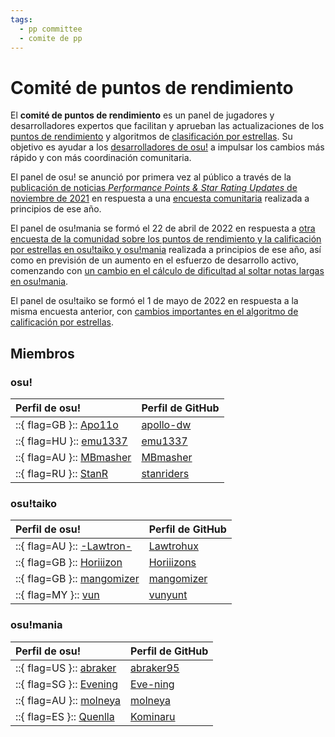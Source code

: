 ```yaml
---
tags:
  - pp committee
  - comite de pp
---
```


# Comité de puntos de rendimiento

El **comité de puntos de rendimiento** es un panel de jugadores y desarrolladores expertos que facilitan y aprueban las actualizaciones de los [puntos de rendimiento](/wiki/Performance_points) y algoritmos de [clasificación por estrellas](/wiki/Beatmap/Star_rating). Su objetivo es ayudar a los [desarrolladores de osu!](/wiki/People/Developers) a impulsar los cambios más rápido y con más coordinación comunitaria.

El panel de osu! se anunció por primera vez al público a través de la [publicación de noticias *Performance Points & Star Rating Updates* de noviembre de 2021](https://osu.ppy.sh/home/news/2021-11-09-performance-points-star-rating-updates) en respuesta a una [encuesta comunitaria](https://osu.ppy.sh/home/news/2021-08-17-pp-sr-survey) realizada a principios de ese año.

El panel de osu!mania se formó el 22 de abril de 2022 en respuesta a [otra encuesta de la comunidad sobre los puntos de rendimiento y la calificación por estrellas en osu!taiko y osu!mania](https://osu.ppy.sh/home/news/2022-01-14-taiko-mania-pp-sr-survey) realizada a principios de ese año, así como en previsión de un aumento en el esfuerzo de desarrollo activo, comenzando con [un cambio en el cálculo de dificultad al soltar notas largas en osu!mania](https://github.com/ppy/osu/pull/17913).

El panel de osu!taiko se formó el 1 de mayo de 2022 en respuesta a la misma encuesta anterior, con [cambios importantes en el algoritmo de calificación por estrellas](https://docs.google.com/document/d/1Z5GC4DMqOVzeIERMSK3qpQaqjq-sVnhbuoxAwy9qxDs/edit).

## Miembros

### osu!

| Perfil de osu! | Perfil de GitHub |
| :-- | :-- |
| ::{ flag=GB }:: [Apo11o](https://osu.ppy.sh/users/9558549) | [apollo-dw](https://github.com/apollo-dw) |
| ::{ flag=HU }:: [emu1337](https://osu.ppy.sh/users/2185987) | [emu1337](https://github.com/emu1337) |
| ::{ flag=AU }:: [MBmasher](https://osu.ppy.sh/users/4498616) | [MBmasher](https://github.com/MBmasher) |
| ::{ flag=RU }:: [StanR](https://osu.ppy.sh/users/7217455) | [stanriders](https://github.com/stanriders) |

### osu!taiko

| Perfil de osu! | Perfil de GitHub |
| :-- | :-- |
| ::{ flag=AU }:: [-Lawtron-](https://osu.ppy.sh/users/11475208) | [Lawtrohux](https://github.com/Lawtrohux) |
| ::{ flag=GB }:: [Horiiizon](https://osu.ppy.sh/users/8071438) | [Horiiizons](https://github.com/Horiiizons) |
| ::{ flag=GB }:: [mangomizer](https://osu.ppy.sh/users/1893718) | [mangomizer](https://github.com/mangomizer) |
| ::{ flag=MY }:: [vun](https://osu.ppy.sh/users/6932501) | [vunyunt](https://github.com/vunyunt) |

### osu!mania

| Perfil de osu! | Perfil de GitHub |
| :-- | :-- |
| ::{ flag=US }:: [abraker](https://osu.ppy.sh/users/4635891) | [abraker95](https://github.com/abraker95) |
| ::{ flag=SG }:: [Evening](https://osu.ppy.sh/users/2193881) | [Eve-ning](https://github.com/Eve-ning) |
| ::{ flag=AU }:: [molneya](https://osu.ppy.sh/users/8945180) | [molneya](https://github.com/molneya) |
| ::{ flag=ES }:: [Quenlla](https://osu.ppy.sh/users/4725379) | [Kominaru](https://github.com/Kominaru) |
